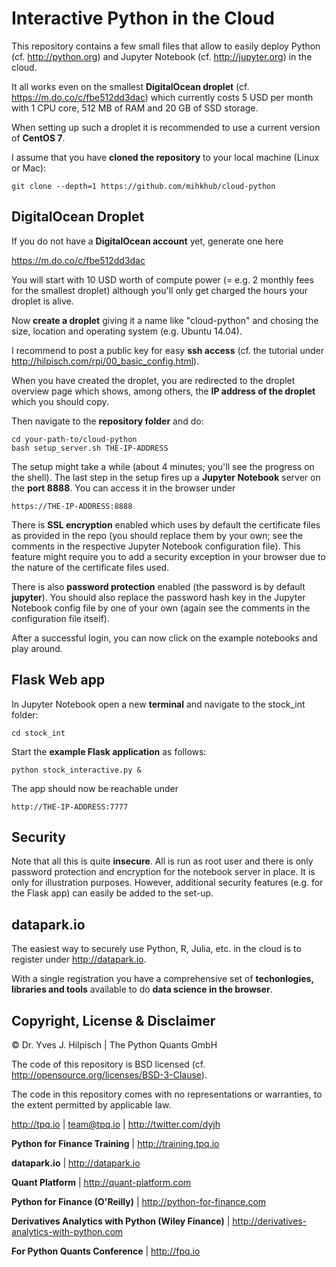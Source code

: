 # Interactive Python in the Cloud

This repository contains a few small files that allow to easily deploy Python (cf. http://python.org) and Jupyter Notebook (cf. http://jupyter.org) in the cloud.

It all works even on the smallest **DigitalOcean droplet** (cf. https://m.do.co/c/fbe512dd3dac) which currently costs 5 USD per month with 1 CPU core, 512 MB of RAM and 20 GB of SSD storage.

When setting up such a droplet it is recommended to use a current version of **CentOS 7**.

I assume that you have **cloned the repository** to your local machine (Linux or Mac):

```
git clone --depth=1 https://github.com/mihkhub/cloud-python
```

## DigitalOcean Droplet

If you do not have a **DigitalOcean account** yet, generate one here

https://m.do.co/c/fbe512dd3dac

You will start with 10 USD worth of compute power (= e.g. 2 monthly fees for the smallest droplet) although you'll only get charged the hours your droplet is alive.

Now **create a droplet** giving it a name like "cloud-python" and chosing the size, location and operating system (e.g. Ubuntu 14.04).

I recommend to post a public key for easy **ssh access** (cf. the tutorial under http://hilpisch.com/rpi/00_basic_config.html).

When you have created the droplet, you are redirected to the droplet overview page which shows, among others, the **IP address of the droplet** which you should copy.

Then navigate to the **repository folder** and do:

```
cd your-path-to/cloud-python
bash setup_server.sh THE-IP-ADDRESS
```

The setup might take a while (about 4 minutes; you'll see the progress on the shell). The last step in the setup fires up a **Jupyter Notebook** server on the **port 8888**. You can access it in the browser under

```
https://THE-IP-ADDRESS:8888
```

There is **SSL encryption** enabled which uses by default the certificate files as provided in the repo (you should replace them by your own; see the comments in the respective Jupyter Notebook configuration file). This feature might require you to add a security exception in your browser due to the nature of the certificate files used.

There is also **password protection** enabled (the password is by default **jupyter**). You should also replace the password hash key in the Jupyter Notebook config file by one of your own (again see the comments in the configuration file itself).

After a successful login, you can now click on the example notebooks and play around.

## Flask Web app

In Jupyter Notebook open a new **terminal** and navigate to the stock_int folder:

```
cd stock_int
```

Start the **example Flask application** as follows:

```
python stock_interactive.py &
```

The app should now be reachable under

```
http://THE-IP-ADDRESS:7777
```

## Security

Note that all this is quite **insecure**. All is run as root user and there is only password protection and encryption for the notebook server in place. It is only for illustration purposes. However, additional security features (e.g. for the Flask app) can easily be added to the set-up.

## datapark.io

The easiest way to securely use Python, R, Julia, etc. in the cloud is to register under http://datapark.io.

With a single registration you have a comprehensive set of **techonlogies, libraries and tools** available to do **data science in the browser**.

## Copyright, License & Disclaimer

© Dr. Yves J. Hilpisch \| The Python Quants GmbH

The code of this repository is BSD licensed (cf. http://opensource.org/licenses/BSD-3-Clause).

The code in this repository comes with no representations or warranties, to the extent permitted by applicable law.

http://tpq.io \| team@tpq.io \|
http://twitter.com/dyjh

**Python for Finance Training** \| http://training.tpq.io

**datapark.io** \| http://datapark.io

**Quant Platform** \| http://quant-platform.com

**Python for Finance (O'Reilly)** \|
http://python-for-finance.com

**Derivatives Analytics with Python (Wiley Finance)** \|
http://derivatives-analytics-with-python.com

**For Python Quants Conference** \| http://fpq.io
